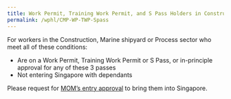 ```yaml
---
title: Work Permit, Training Work Permit, and S Pass Holders in Construction, Marine Shipyard and Process Sectors not Entering Singapore with Dependants
permalink: /wphl/CMP-WP-TWP-Spass
---
```


For workers in the Construction, Marine shipyard or Process sector who meet all of these conditions:
- Are on a Work Permit, Training Work Permit or S Pass, or in-principle approval for any of these 3 passes
- Not entering Singapore with dependants

Please request for [MOM’s entry approval](https://www.mom.gov.sg/coid-19/actions-for-companies-to-bring-pass-holders-into-singapore) to bring them into Singapore.  

